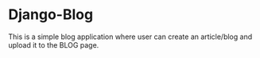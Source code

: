 # Django-Blog
This is a simple blog application where user can create an article/blog and upload it to the BLOG page.
